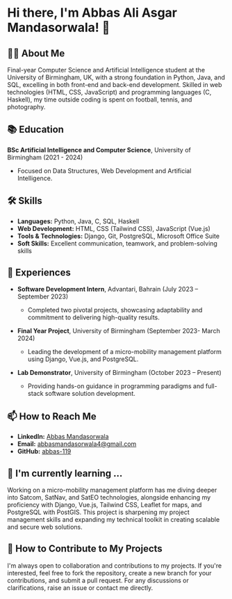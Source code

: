 # Hi there, I'm Abbas Ali Asgar Mandasorwala! 👋

## 👨‍💻 About Me

Final-year Computer Science and Artificial Intelligence student at the University of Birmingham, UK, with a strong foundation in Python, Java, and SQL, excelling in both front-end and back-end development. Skilled in web technologies (HTML, CSS, JavaScript) and programming languages (C, Haskell), my time outside coding is spent on football, tennis, and photography.

## 📚 Education

**BSc Artificial Intelligence and Computer Science**, University of Birmingham (2021 - 2024)
  - Focused on Data Structures, Web Development and Artificial Intelligence.
## 🛠 Skills

- **Languages:** Python, Java, C, SQL, Haskell
- **Web Development:** HTML, CSS (Tailwind CSS), JavaScript (Vue.js)
- **Tools & Technologies:** Django, Git, PostgreSQL, Microsoft Office Suite
- **Soft Skills:** Excellent communication, teamwork, and problem-solving skills

## 💼 Experiences

- **Software Development Intern**, Advantari, Bahrain (July 2023 – September 2023)
  - Completed two pivotal projects, showcasing adaptability and commitment to delivering high-quality results.

- **Final Year Project**, University of Birmingham (September 2023- March 2024)
  - Leading the development of a micro-mobility management platform using Django, Vue.js, and PostgreSQL.

- **Lab Demonstrator**, University of Birmingham (October 2023 – Present)
  - Providing hands-on guidance in programming paradigms and full-stack software solution development.

## 📫 How to Reach Me

- **LinkedIn:** [Abbas Mandasorwala](https://www.linkedin.com/in/abbas-mandasorwala-b76b6a237)
- **Email:** [abbasmandasorwala4@gmail.com](mailto:abbasmandasorwala4@gmail.com)
- **GitHub:** [abbas-119](https://github.com/abbas-119)

## 🌱 I'm currently learning ...

Working on a micro-mobility management platform has me diving deeper into Satcom, SatNav, and SatEO technologies, alongside enhancing my proficiency with Django, Vue.js, Tailwind CSS, Leaflet for maps, and PostgreSQL with PostGIS. This project is sharpening my project management skills and expanding my technical toolkit in creating scalable and secure web solutions.

## 🤝 How to Contribute to My Projects

I'm always open to collaboration and contributions to my projects. If you're interested, feel free to fork the repository, create a new branch for your contributions, and submit a pull request. For any discussions or clarifications, raise an issue or contact me directly.



<!--
**abbas-119/abbas-119** is a ✨ _special_ ✨ repository because its `README.md` (this file) appears on your GitHub profile.

Here are some ideas to get you started:

- 🔭 I’m currently working on ...
- 🌱 I’m currently learning ...
- 👯 I’m looking to collaborate on ...
- 🤔 I’m looking for help with ...
- 💬 Ask me about ...
- 📫 How to reach me: ...
- 😄 Pronouns: ...
- ⚡ Fun fact: ...
-->
